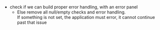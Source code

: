 * check if we can build proper error handling, with an error panel
    * Else remove all null/empty checks and error handling.      
If something is not set, the application must error, it cannot continue past that issue